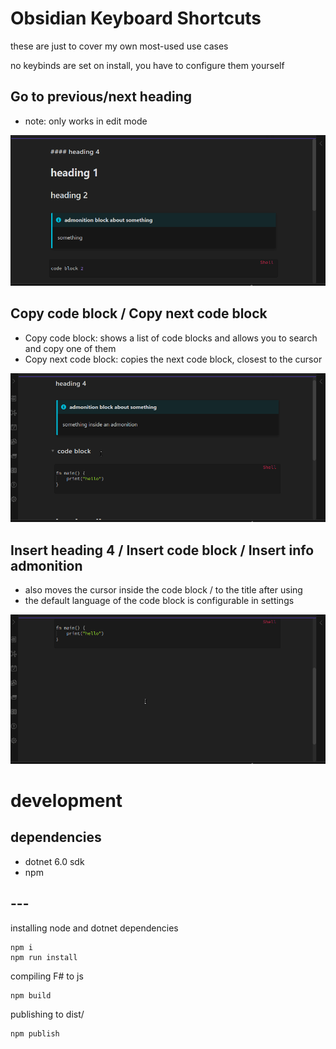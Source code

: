 # Obsidian Keyboard Shortcuts

these are just to cover my own most-used use cases

no keybinds are set on install, you have to configure them yourself

## Go to previous/next heading

- note: only works in edit mode

![](_resources/obs-go-to-heading.gif)


## Copy code block / Copy next code block 

- Copy code block: shows a list of code blocks and allows you to search and copy one of them
- Copy next code block: copies the next code block, closest to the cursor

![](_resources/obs-copying-codeblocks.gif)


## Insert heading 4 / Insert code block / Insert info admonition

- also moves the cursor inside the code block / to the title after using
- the default language of the code block is configurable in settings

![](_resources/obs-inserting-codeblocks-headings.gif)


# development

## dependencies

- dotnet 6.0 sdk
- npm

## ---

installing node and dotnet dependencies
```
npm i
npm run install
```

compiling F# to js
```
npm build
```

publishing to dist/
```
npm publish
```
